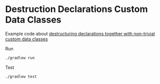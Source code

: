 # Destruction Declarations Custom Data Classes

Example code about [destructuring declarations together with non-trivial custom data classes](https://twitter.com/kotlin/status/1276083456854941697)

Run

```bash
./gradlew run
```

Test

```bash
./gradlew test
```